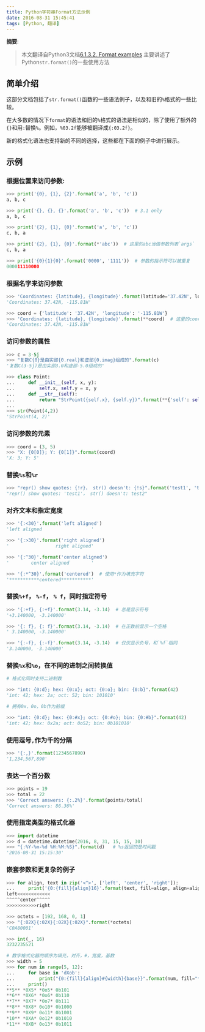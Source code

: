 ```yaml
---
title: Python字符串Format方法示例
date: 2016-08-31 15:45:41
tags: [Python, 翻译]
---
```


__摘要__:
> 本文翻译自Python3文档[6.1.3.2. Format examples](https://docs.python.org/3/library/string.html#format-examples)
> 主要讲述了Python`str.format()`的一些使用方法


<!-- more -->


## 简单介绍
这部分文档包括了`str.format()`函数的一些语法例子，以及和旧的`%`格式的一些比较。

在大多数的情况下`format`的语法和旧的`%`格式的语法是相似的，除了使用了额外的`{}`和用`:`替换`%`。例如，`%03.2f`能够被翻译成`{:03.2f}`。

新的格式化语法也支持新的不同的选择，这些都在下面的例子中进行展示。


## 示例

### 根据位置来访问参数:

```python
>>> print('{0}, {1}, {2}'.format('a', 'b', 'c'))
a, b, c
```

```python
>>> print('{}, {}, {}'.format('a', 'b', 'c'))  # 3.1 only
a, b, c
```

```python
>>> print('{2}, {1}, {0}'.format('a', 'b', 'c'))
c, b, a
```

```python
>>> print('{2}, {1}, {0}'.format(*'abc'))  # 这里的abc当做参数列表`args`
c, b, a
```

```python
>>> print('{0}{1}{0}'.format('0000', '1111'))  # 参数的指示符可以被重复
000011110000
```

### 根据名字来访问参数


```python
>>> 'Coordinates: {latitude}, {longitude}'.format(latitude='37.42N', longitude='-115.81W')
'Coordinates: 37.42N, -115.81W'
```

```python
>>> coord = {'latitude': '37.42N', 'longitude': '-115.81W'}
>>> 'Coordinates: {latitude}, {longitude}'.format(**coord)  # 这里的coord被当做了键值对参数
'Coordinates: 37.42N, -115.81W'
```

### 访问参数的属性

```python
>>> c = 3-5j
>>> "复数C{0}是由实部{0.real}和虚部{0.imag}组成的".format(c)
'复数C(3-5j)是由实部3.0和虚部-5.0组成的'
```

```python
>>> class Point:
...     def __init__(self, x, y):
...         self.x, self.y = x, y
...     def __str__(self):
...         return "StrPoint({self.x}, {self.y})".format(**{'self': self})
...
>>> str(Point(4,2))
'StrPoint(4, 2)'
```

### 访问参数的元素


```python
>>> coord = (3, 5)
>>> "X: {0[0]}; Y: {0[1]}".format(coord)
'X: 3; Y: 5'
```

### 替换`%s`和`%r`

```python
>>> "repr() show quotes: {!r}， str() doesn't: {!s}".format('test1', 'test2')
"repr() show quotes: 'test1'， str() doesn't: test2"
```

### 对齐文本和指定宽度

```python
>>> '{:<30}'.format('left aligned')
'left aligned                  '
```

```python
>>> '{:>30}'.format('right aligned')
'                 right aligned'
```

```python
>>> '{:^30}'.format('center aligned')
'        center aligned        '
```

```python
>>> '{:*^30}'.format('centered')  # 使用*作为填充字符
'***********centered***********'
```

### 替换`%+f`， `%-f`， `% f`，同时指定符号

```python
>>> '{:+f}, {:+f}'.format(3.14, -3.14)  # 总是显示符号
'+3.140000, -3.140000'
```

```python
>>> '{: f}, {: f}'.format(3.14, -3.14)  # 在正数前显示一个空格
' 3.140000, -3.140000'
```

```python
>>> '{:-f}, {:-f}'.format(3.14, -3.14)  # 仅仅显示负号，和`%f`相同
'3.140000, -3.140000'
```

### 替换`%x`和`%o`，在不同的进制之间转换值

```python
# 格式化同时支持二进制数

>>> "int: {0:d}; hex: {0:x}; oct: {0:o}; bin: {0:b}".format(42)
'int: 42; hex: 2a; oct: 52; bin: 101010'
```

```python
# 拥有0x，0o，0b作为前缀

>>> "int: {0:d}; hex: {0:#x}; oct: {0:#o}; bin: {0:#b}".format(42)
'int: 42; hex: 0x2a; oct: 0o52; bin: 0b101010'
```

### 使用逗号`,`作为千的分隔

```python
>>> '{:,}'.format(1234567890)
'1,234,567,890'
```

### 表达一个百分数

```python
>>> points = 19
>>> total = 22
>>> 'Correct answers: {:.2%}'.format(points/total)
'Correct answers: 86.36%'
```

### 使用指定类型的格式化器

```python
>>> import datetime
>>> d = datetime.datetime(2016, 8, 31, 15, 15, 30)
>>> "{:%Y-%m-%d %H:%M:%S}".format(d)   # %s返回的是时间戳
'2016-08-31 15:15:30'
```

### 嵌套参数和更复杂的例子

```python
>>> for align, text in zip('<^>', ['left', 'center', 'right']):
...     print('{0:{fill}{align}16}'.format(text, fill=align, align=align))
left<<<<<<<<<<<<
^^^^^center^^^^^
>>>>>>>>>>>right
```

```python
>>> octets = [192, 168, 0, 1]
>>> "{:02X}{:02X}{:02X}{:02X}".format(*octets)
'C0A80001'
```

```python
>>> int(_, 16)
3232235521
```

```python
# 数字格式化器的顺序为填充，对齐，#，宽度，基数
>>> width = 5
>>> for num in range(5, 12):
...     for base in 'dXob':
...         print("{0:{fill}{align}#{width}{base}}".format(num, fill="*", align="^", base=base, width=width), end=' ')
...     print()
**5** *0X5* *0o5* 0b101
**6** *0X6* *0o6* 0b110
**7** *0X7* *0o7* 0b111
**8** *0X8* 0o10* 0b1000
**9** *0X9* 0o11* 0b1001
*10** *0XA* 0o12* 0b1010
*11** *0XB* 0o13* 0b1011
```
